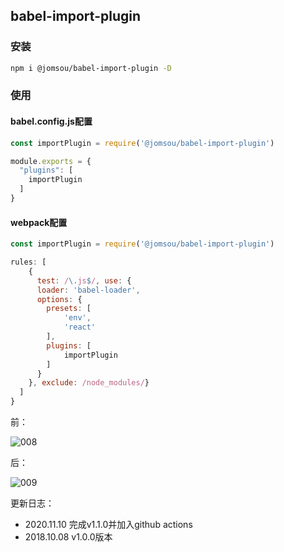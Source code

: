 ## babel-import-plugin

### 安装
```bash
npm i @jomsou/babel-import-plugin -D
```

### 使用

#### babel.config.js配置
```js
const importPlugin = require('@jomsou/babel-import-plugin')

module.exports = {
  "plugins": [
    importPlugin
  ]
}
```

#### webpack配置
```js
const importPlugin = require('@jomsou/babel-import-plugin')

rules: [
    {
      test: /\.js$/, use: {
      loader: 'babel-loader',
      options: {
        presets: [
            'env',
            'react'
        ],
        plugins: [
            importPlugin
        ]
      }
    }, exclude: /node_modules/}
  ]
}
```

前：

![008](https://user-images.githubusercontent.com/38183707/43043709-bdfa41b8-8dcb-11e8-9fde-f361f6d55eae.PNG)


后：

![009](https://user-images.githubusercontent.com/38183707/43043712-c560e8f8-8dcb-11e8-9d66-0d94238c23dc.PNG)

更新日志：

- 2020.11.10 完成v1.1.0并加入github actions
- 2018.10.08 v1.0.0版本